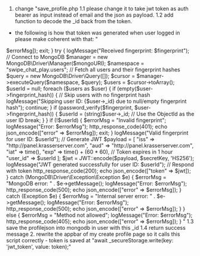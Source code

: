 1. change "save_profile.php 
1.1 please change it to take jwt token as auth bearer as input instead of email and the json as payload. 
1.2 add function to decode the _id back from the token.
- the following is how that token was generated when user logged in please make coherent with that:
"
<?php
require __DIR__ . '/../../vendor/autoload.php';
require 'config.php'; // MongoDB configuration

use Firebase\JWT\JWT;
use Firebase\JWT\Key;

header('Content-Type: application/json');
ini_set('display_errors', 1);
ini_set('display_startup_errors', 1);
error_reporting(E_ALL);

$secretKey = "hJU7ncW+5udrBQa6MBjSxwjcZikYwVtAzUquG9jFGX8GQ4I5j0IQU2QNOEtFX3qjl4odFvAsuD6Ah7Qt57nZSA==";

// Logging setup
$logFile = __DIR__ . '/fingerprint_login_error.log';
ini_set('log_errors', 1);
ini_set('error_log', $logFile);

error_log("fingerprintLogin.php script started");

function logMessage($message) {
    $logFile = '/home/container/webroot/logfile.log';
    file_put_contents($logFile, date('Y-m-d H:i:s') . " - " . $message . PHP_EOL, FILE_APPEND);
    error_log($message);
}

if ($_SERVER['REQUEST_METHOD'] === 'POST') {
    $fingerprint = $_POST['fingerprint'] ?? null;

    if (!$fingerprint) {
        $errorMsg = "Fingerprint is required";
        logMessage("Error: $errorMsg");
        http_response_code(400);
        echo json_encode(["error" => $errorMsg]);
        exit;
    }

    try {
        logMessage("Received fingerprint: $fingerprint");

        // Connect to MongoDB
        $manager = new MongoDB\Driver\Manager($mongoURI);
        $namespace = "swipe_chat_play.users";

        // Fetch all users and their fingerprint hashes
        $query = new MongoDB\Driver\Query([]);
        $cursor = $manager->executeQuery($namespace, $query);
        $users = $cursor->toArray();

        $userId = null;
        foreach ($users as $user) {
            if (empty($user->fingerprint_hash)) {
                // Skip users with no fingerprint hash
                logMessage("Skipping user ID: {$user->_id} due to null/empty fingerprint hash");
                continue;
            }

            if (password_verify($fingerprint, $user->fingerprint_hash)) {
                $userId = (string)$user->_id; // Use the ObjectId as the user ID
                break;
            }
        }

        if (!$userId) {
            $errorMsg = "Invalid fingerprint";
            logMessage("Error: $errorMsg");
            http_response_code(401);
            echo json_encode(["error" => $errorMsg]);
            exit;
        }

        logMessage("Valid fingerprint for user ID: $userId");

        // Generate JWT
        $payload = [
            "iss" => "http://panel.krasserserver.com",
            "aud" => "http://panel.krasserserver.com",
            "iat" => time(),
            "exp" => time() + (60 * 60), // Token expires in 1 hour
            "user_id" => $userId
        ];
        $jwt = JWT::encode($payload, $secretKey, 'HS256');

        logMessage("JWT generated successfully for user ID: $userId");

        // Respond with token
        http_response_code(200);
        echo json_encode(["token" => $jwt]);
    } catch (MongoDB\Driver\Exception\Exception $e) {
        $errorMsg = "MongoDB error: " . $e->getMessage();
        logMessage("Error: $errorMsg");
        http_response_code(500);
        echo json_encode(["error" => $errorMsg]);
    } catch (Exception $e) {
        $errorMsg = "Internal server error: " . $e->getMessage();
        logMessage("Error: $errorMsg");
        http_response_code(500);
        echo json_encode(["error" => $errorMsg]);
    }
} else {
    $errorMsg = "Method not allowed";
    logMessage("Error: $errorMsg");
    http_response_code(405);
    echo json_encode(["error" => $errorMsg]);
}
"
1.3 save the profilejson into mongodb in user with this _id
1.4 return success message

2. rewrite the appbar of my create profile page so it calls this script correctly
- token is saved at "await _secureStorage.write(key: 'jwt_token', value: token);"